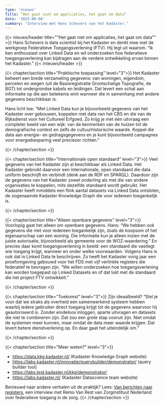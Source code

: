 ```yaml
---
type: 'nieuws'
Title: “Het gaat niet om applicaties, het gaat om data”
date: '2025-09-08'
summary: "Interview met Hans Schevers van het Kadaster."
---
```


{{< nieuws/header title="“Het gaat niet om applicaties, het gaat om data”" >}}
Hans Schevers is data scientist bij het Kadaster en denkt mee met de werkgroep Federatieve Toegangsverlening (FTV).
Hij legt uit waarom. “Ik ben enthousiast over Linked Data en wil onderzoeken hoe federatieve toegangsverlening kan bijdragen aan de verdere ontwikkeling ervan binnen het Kadaster.”
{{< /nieuws/header >}}

 
{{< chapter/section title="Praktische toepassing" level="3">}}
Het Kadaster beheert een brede verzameling gegevens: van woningen, eigendom, percelen en wegen (uit de Basisregistratie Grootschalige Topografie, de BGT) tot ondergrondse kabels en leidingen.
Dat levert een schat aan informatie op die aan betekenis wint wanneer die in samenhang met andere gegevens beschikbaar is.

Hans licht toe: “Met Linked Data kun je bijvoorbeeld gegevens van het Kadaster over gebouwen, koppelen met data van het CBS  en die van de Rijksdienst voor het Cultureel Erfgoed.
Zo krijg je met één uitvraag een completer beeld van een wijk: van de kenmerken van de huizen tot de demografische context en zelfs de cultuurhistorische waarde.
Koppel die data aan energie- en gedragsgegevens en je kunt bijvoorbeeld campagnes voor energiebesparing veel preciezer richten.”

  
{{< /chapter/section >}}

{{< chapter/section title="Internationale open standaard" level="3">}}
Veel gegevens van het Kadaster zijn al beschikbaar als Linked Data. Het Kadaster gebruikt daarvoor een internationale, open standaard die data uniform beschrijft en verbindt (denk aan de RDF en SPARQL).
Daardoor zijn de gegevens van het Kadaster zowel onderling als met die van andere organisaties te koppelen, mits dezelfde standaard wordt gebruikt.
Het Kadaster heeft inmiddels een flink aantal datasets via Linked Data ontsloten, de zogenaamde Kadaster Knowledge Graph die voor iedereen toegankelijk is.
  
{{< /chapter/section >}}

{{< chapter/section title="Alleen openbare gegevens" level="3">}}
Voorlopig gaat het alleen om openbare gegevens. Hans: “We hebben ook gegevens die niet voor iedereen toegankelijk zijn, zoals de koopsom of het eigenaarschap van een woning.
Die informatie kun je alleen inzien met de juiste autorisatie, bijvoorbeeld als gemeente voor de WOZ-waardering.” En precies daar komt toegangsverlening in beeld: een standaard die vastlegt wie toegang krijgt, wanneer en onder welke voorwaarden. Volgens Hans is ook dat in Linked Data te beschrijven.  Zo heeft het Kadaster vorig jaar een proefomgeving gebouwd voor het FDS met vijf verlinkte registers die federatief te bevragen zijn.
“We willen onderzoeken hoe toegangsverlening kan worden toegepast op Linked Datasets en of dat lukt met de standaard die het project FTV ontwikkelt.”
  
{{< /chapter/section >}}


{{< chapter/section title="Toekomst" level="3">}}
Zijn ideaalbeeld? “Stel je voor dat we straks als overheid een samenwerkend systeem hebben waarbij iedere gebruiker direct toegang krijgt tot de gegevens waarvoor hij geautoriseerd is.
Zonder eindeloos inloggen, aparte uitvragen en datasets die niet te combineren zijn.
Dat zou een grote stap vooruit zijn. Niet omdat de systemen meer kunnen, maar omdat de data meer waarde krijgen. Dat levert betere dienstverlening op. En daar gaat het uiteindelijk om.”

{{< /chapter/section >}}

{{< chapter/section title="Meer weten?" level="3">}}
- https://data.kkg.kadaster.nl/ (Kadaster Knowledge Graph website)
- https://labs.kadaster.nl/innovatie/querybuilder/demonstrator/ (query builder tool)
- https://labs.test.kadaster.nl/kkg/demonstrator/
- https://labs.kadaster.nl/   (Kadaster Datascience team website)

Benieuwd naar andere verhalen uit de praktijk? Lees:
[Van berichten naar registers](https://vng-realisatie.github.io/ftv/actueel/interview-remo-van-rest/), een interview met Remo Van Rest van Zorginstituut Nederland over federatieve toegang in de zorg.
{{< /chapter/section >}}
